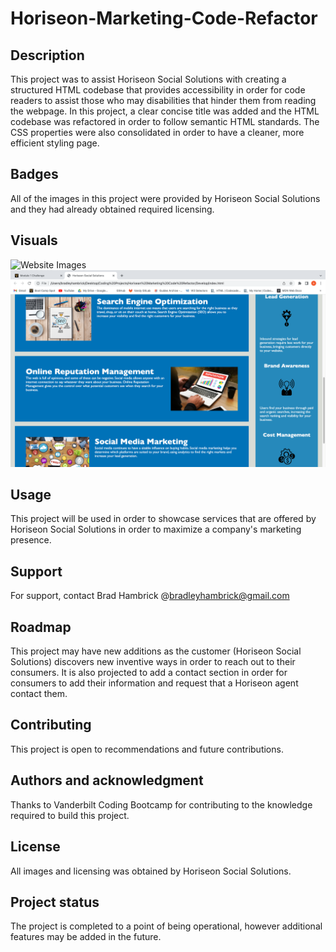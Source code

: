 # Horiseon-Marketing-Code-Refactor

## Description
This project was to assist Horiseon Social Solutions with creating a structured HTML codebase that provides accessibility in order for code readers to assist those who may disabilities that hinder them from reading the webpage.  In this project, a clear concise title was added and the HTML codebase was refactored in order to follow semantic HTML standards.  The CSS properties were also consolidated in order to have a cleaner, more efficient styling page.  

## Badges
All of the images in this project were provided by Horiseon Social Solutions and they had already obtained required licensing.

## Visuals
![Website Images](./assets/images/topscreen.png)
![Website Images](./assets/images/middlescreen.png)

## Usage
This project will be used in order to showcase services that are offered by Horiseon Social Solutions in order to maximize a company's marketing presence.

## Support
For support, contact Brad Hambrick @bradleyhambrick@gmail.com

## Roadmap
This project may have new additions as the customer (Horiseon Social Solutions) discovers new inventive ways in order to reach out to their consumers.  It is also projected to add a contact section in order for consumers to add their information and request that a Horiseon agent contact them.

## Contributing
This project is open to recommendations and future contributions.

## Authors and acknowledgment
Thanks to Vanderbilt Coding Bootcamp for contributing to the knowledge required to build this project.

## License
All images and licensing was obtained by Horiseon Social Solutions.

## Project status
The project is completed to a point of being operational, however additional features may be added in the future.  